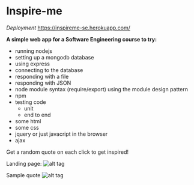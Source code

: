 # Inspire-me

*Deployment*
https://inspireme-se.herokuapp.com/

**A simple web app for a Software Engineering course to try:**

- running nodejs
- setting up a mongodb database
- using express
- connecting to the database
- responding with a file
- responding with JSON
- node module syntax (require/export) using the module design pattern
- npm
- testing code
    - unit
    - end to end
- some html
- some css
- jquery or just javacript in the browser
- ajax


Get a random quote on each click to get inspired!

Landing page:
![alt tag](https://raw.githubusercontent.com/hagary/Inspire-Me/master/assets/inspire-me-start.png)

Sample quote
![alt tag](https://raw.githubusercontent.com/hagary/Inspire-Me/master/assets/inspiration.png)






